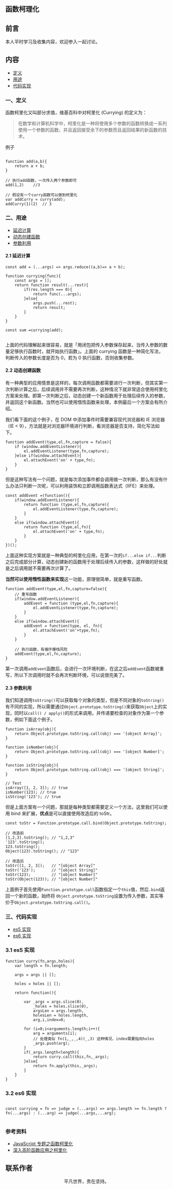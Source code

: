 ## 函数柯理化

## 前言

本人平时学习及收集内容，欢迎参入一起讨论。

## 内容

- [定义](#一、定义)
- [用途](#二、用途)
- [代码实现](#三、代码实现)

### 一、定义

函数柯里化又叫部分求值，维基百科中对柯里化 (Currying) 的定义为：

> 在数学和计算机科学中，柯里化是一种将使用多个参数的函数转换成一系列使用一个参数的函数，并且返回接受余下的参数而且返回结果的新函数的技术。

例子

```

function add(a,b){
    return a + b;
}

// 执行add函数，一次传入两个参数即可
add(1,2)    //3

// 假设有一个curry函数可以做到柯里化
var addCurry = curry(add);
addCurry(1)(2)  // 3

```

### 二、用途

- [延迟计算](#21-%e5%bb%b6%e8%bf%9f%e8%ae%a1%e7%ae%97)
- [动态创建函数](#22-%e5%8a%a8%e6%80%81%e5%88%9b%e5%bb%ba%e5%87%bd%e6%95%b0)
- [参数利用](#23-%e5%8f%82%e6%95%b0%e5%88%a9%e7%94%a8)

#### 2.1 延迟计算

```
const add = (...args) => args.reduce((a,b)=> a + b);

function currying(func){
    const args = [];
    return function result(...rest){
        if(res.length === 0){
            return func(...args);
        }else{
            args.push(...rest);
            return result;
        }
    }
}

const sum =currying(add);


```

上面的代码理解起来很容易，就是「用闭包把传入参数保存起来，当传入参数的数量足够执行函数时，就开始执行函数」。上面的 currying 函数是一种简化写法，判断传入的参数长度是否为 0，若为 0 执行函数，否则收集参数。

#### 2.2 动态创建函数

有一种典型的应用情景是这样的，每次调用函数都需要进行一次判断，但其实第一次判断计算之后，后续调用并不需要再次判断，这种情况下就非常适合使用柯里化方案来处理。即第一次判断之后，动态创建一个新函数用于处理后续传入的参数，并返回这个新函数。当然也可以使用惰性函数来处理，本例最后一个方案会有所介绍。

我们看下面的这个例子，在 DOM 中添加事件时需要兼容现代浏览器和 IE 浏览器（IE < 9），方法就是对浏览器环境进行判断，看浏览器是否支持，简化写法如下。

```
function addEvent(type,el,fn,capture = false){
    if (window.addEventListener){
        el.addEventListener(type,fn,capture);
    }else if(window.attachEvent){
        el.attachEvent('on' + type,fn);
    }
}

```

但是这种写法有一个问题，就是每次添加事件都会调用做一次判断，那么有没有什么办法只判断一次呢，可以利用装饰和立即调用函数表达式（IIFE）来处理。

```
const addEvent =(function(){
    if(window.addEventListener){
        return function (type,el,fn,capture){
            el.addEventListener(type,fn,capture);
        }
    }
    else if(window.attachEvent){
        return function (type,el,fn){
            el.attachEvent('on' + type,fn);
        }
    }
})();

```

上面这种实现方案就是一种典型的柯里化应用，在第一次的`if...else if...`判断之后完成部分计算，动态创建新的函数用于处理后续传入的参数，这样做的好处就是之后调用就不需要再次计算了。

**当然可以使用惰性函数来实现**这一功能，原理很简单，就是重写函数。

```
function addEvent(type,el,fn,capture=false){
    // 重写函数
    if(window.addEventListener){
        addEvent = function (type,el,fn,capture){
            el.addEventListener(type,fn,capture);
        }
    }
    else if(window.attachEvent){
        addEvent = function(type, el, fn){
            el.attachEvent('on'+type,fn);
        }
    }

    // 执行函数，有循环爆栈风险
    addEvent(type,el,fn,capture);
}

```

第一次调用`addEvent`函数后，会进行一次环境判断，在这之后`addEvent`函数被重写，所以下次调用时就不会再次判断环境，可以说很完美了。

#### 2.3 参数利用

我们知道调用`toString()`可以获取每个对象的类型，但是不同对象的`toString()`有不同的实现，所以需要通过`Object.prototype.toString()`来获取`Object`上的实现，同时以`call() / apply()`的形式来调用，并传递要检查的对象作为第一个参数，例如下面这个例子。

```
function isArray(obj){
    return Object.prototype.toString.call(obj) === '[object Array]';
}

function isNumber(obj){
    return Object.prototype.toString.call(obj) === '[object Number]';
}

function isString(obj){
    return Object.prototype.toString.call(obj) === '[object String]';
}

// Test
isArray([1, 2, 3]); // true
isNumber(123); // true
isString('123'); // true

```

但是上面方案有一个问题，那就是每种类型都需要定义一个方法，这里我们可以使用 bind 来扩展，**优点**是可以直接使用改造后的 toStr。

```
const toStr = Function.prototype.call.bind(Object.prototype.toString);

// 改造前
[1,2,3].toString(); // "1,2,3"
'123'.toString();
123.toString();
Object(123).toString(); // "123"

// 改造后
toStr([1, 2, 3]); 	// "[object Array]"
toStr('123'); 		// "[object String]"
toStr(123); 		// "[object Number]"
toStr(Object(123)); // "[object Number]"

```

上面例子首先使用`Function.prototype.call`函数指定一个`this`值，然后`.bind`返回一个新的函数，始终将 `Object.prototype.toString`设置为传入参数，其实等价于`Object.prototype.toString.call()`。

### 三、代码实现

- [es5 实现](#31-es5%e5%ae%9e%e7%8e%b0)
- [es6 实现](#32-es6%e5%ae%9e%e7%8e%b0)

### 3.1 es5 实现

```
function curry(fn,args,holes){
    var length = fn.length;

    args = args || [];

    holes = holes || [];

    return function(){

        var _args = args.slice(0),
            _holes = holes.slice(0),
            argsLen = args.length,
            holesLen = holes.length,
            arg,i,index=0;

        for (i=0;i<arguments.length;i++){
            arg = arguments[i];
            // 处理类似 fn(1,_,_,4)(_,3) 这种情况，index需要指向holes
            _args.push(arg);
        }
        if(_args.length<length){
            return curry.call(this,fn,_args);
        }else{
            return fn.apply(this,_args);
        }
    }
}

```

### 3.2 es6 实现

```

const currying = fn => judge = (...args) => args.length >= fn.length ? fn(...args) : (...arg) => judge(...args,...arg);


```

### 参考资料

- [JavaScript 专题之函数柯里化](https://github.com/mqyqingfeng/Blog/issues/42)
- [深入高阶函数应用之柯里化](https://muyiy.vip/blog/6/6.2.html)

## 联系作者

<div align="center">
    <p>
        平凡世界，贵在坚持。
    </p>
    <img :src="$withBase('/about/contact.png')" />
</div>
